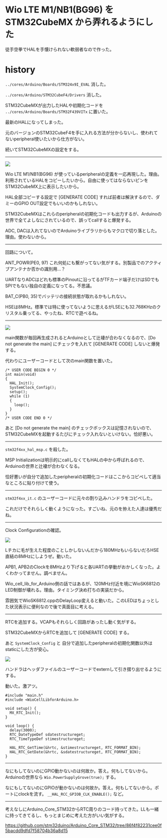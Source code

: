 # Wio LTE M1/NB1(BG96) を STM32CubeMX から弄れるようにした

徒手空拳でHALを手懐けられない軟弱者なので作った。

# history

`../cores/Arduino/Boards/STM324x9I_EVAL` 消した。

`../cores/Arduino/STM32CubeF4/Drivers` 消した。

STM32CubeMXが出力したHALや初期化コードを `../cores/Arduino/Boards/STM32F439VITx` に置いた。

最新のHALになってしまった。

元のバージョンのSTM32CubeF4を手に入れる方法が分からないし、使われてないperipheral使いたいから仕方がない。

続いてSTM32CubeMXの設定をする。

----
![](pinout.png)

Wio LTE M1/NB1(BG96) が使っているperipheralの定義を一応再現した。理由。利用されているHALをコピーしたいから。自由に使ってはならないピンをSTM32CubeMX上に表示したいから。

HAL全部コピーする設定で [GENERATE CODE] すれば前者は解決するので、ダミーのGPIO OUT設定でもいいのかもしれない。 

STM32CubeMXはこれらのperipheralの初期化コードも出力するが、Arduinoの世界で全てよしなにされているので、誤ってcallすると爆発する。

ADC, DACは入れてないのでArduinoライブラリからもマクロで切り落とした。理由。使わないから。

----

回路について。

ANT_POWR(PE0, 97) これ何処にも繋がってない気がする。別製品でのアクティブアンテナか否かの識別用…？

UARTなりADCはどれも標準のPinoutに沿ってるがTFカード端子だけはSDでもSPIでもない独自の定義になってる。不思議。

BAT_C(PB0, 35)でバッテリの接続状態が取れるかもしれない。

HSEは8MHz。標準では特に使ってないように思えるがLSEにも32.768KHzのクリスタル乗ってる、やったね、RTCで遊べるね。

----

![](do_not_gen_the_main_func.png)

main関数が毎回再生成されるとArduinoとして辻褄が合わなくなるので、[Do not generate the main] にチェックを入れて [GENERATE CODE] しないと爆発する。

代わりにユーザーコードとして次のmain関数を置いた。

```
/* USER CODE BEGIN 0 */
int main(void)
{
  HAL_Init();
  SystemClock_Config();
  setup();
  while (1)
  {
    loop();
  }
}
/* USER CODE END 0 */
```

あと [Do not generate the main] のチェックボックスは記憶されないので、STM32CubeMXを起動するたびにチェック入れないといけない。恰好悪い。

----

`stm32f4xx_hal_msp.c` を殺した。

MSP Initializationは明示的にcallしなくてもHALの中から呼ばれるので、Arduinoの世界と辻褄が合わなくなる。

恰好悪いが自分で追加したperipheralの初期化コードはここからコピペして適当なところに貼り付けて使う。

----

`stm32f4xx_it.c` のユーザーコードに元々の割り込みハンドラをコピペした。

これだけでそれらしく動くようになった。すごいね、元のを拵えた人達は優秀だね。

----

Clock Configurationの確認。

![](clock_configuration.png)

Lチカに毛が生えた程度のことしかしないんだから180MHzもいらないだろHSE直結の8MHzにしようぜ。動いた。

APB1, APB2のClockを8MHzより下げると各UARTの挙動がおかしくなった。よくわかってません。調べません。

Wio_cell_lib_for_Arduino側の話ではあるが、120MHz付近を境にWioSK6812のLED制御が壊れる。理由。タイミング決め打ちの実装だから。

雰囲気でWioSK6812.cppのDelayLoop変えると動いた。このLEDはちょっとした状況表示に便利なので後で真面目に考える。

----

RTCを追加する。VCAPもそれらしく回路があったし動く気がする。

STM32CubeMXからRTCを追加して [GENERATE CODE] する。

あと `SystemClock_Config` と 自分で追加したperipheralの初期化関数以外はstaticにした方が安心。

![](init_function_visibillity.png)

ハンドラはヘッダファイルのユーザーコードでexternして引き摺り出せるようにする。

動いた。激アツ。

```
#include "main.h"
#include <WioCellLibforArduino.h>

void setup() {
  MX_RTC_Init();
}

void loop() {
  delay(3000);
  RTC_DateTypeDef sdatestructureget;
  RTC_TimeTypeDef stimestructureget;

  HAL_RTC_GetTime(&hrtc, &stimestructureget, RTC_FORMAT_BIN);
  HAL_RTC_GetDate(&hrtc, &sdatestructureget, RTC_FORMAT_BIN);
}
```

----

なにもしてないのにGPIO動かないのは何故か。答え。何もしてないから。Arduinoの世界なら `Wio.PowerSupplyGrove(true);` する。

なにもしてないのにGPIOが動かないのは何故か。答え。何もしてないから。ポートにclockを流す。 `__HAL_RCC_GPIOB_CLK_ENABLE();` など。


----

考えなしにArduino_Core_STM32からRTC周りのコード持ってきた。LLも一緒に持ってきてるし、もっとまじめに考えた方がいい気がする。

https://github.com/stm32duino/Arduino_Core_STM32/tree/86f4f82231cee0f5bacdd9dfd7f58704b36a8d15


